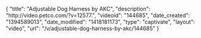 {
    "title": "Adjustable Dog Harness by AKC",
    "description": "http:\/\/video.petco.com\/?v=12577.",
    "videoid": "144685",
    "date_created": "1394589013",
    "date_modified": "1418181173",
    "type": "captivate",
    "layout": "video",
    "url": "\/v\/adjustable-dog-harness-by-akc\/144685"
}